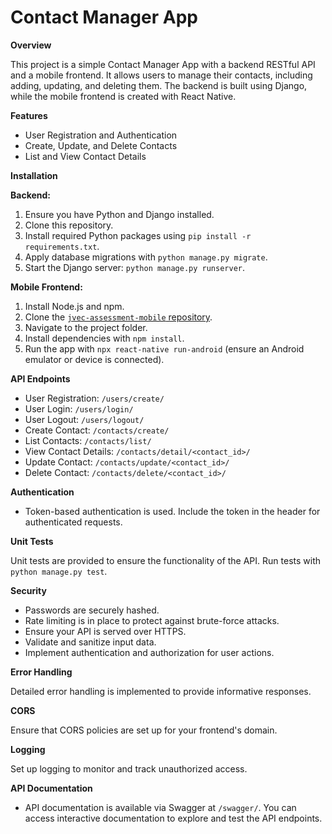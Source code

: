 # Contact Manager App

**Overview**

This project is a simple Contact Manager App with a backend RESTful API and a mobile frontend. It allows users to manage their contacts, including adding, updating, and deleting them. The backend is built using Django, while the mobile frontend is created with React Native.

**Features**

- User Registration and Authentication
- Create, Update, and Delete Contacts
- List and View Contact Details

**Installation**

**Backend:**

1. Ensure you have Python and Django installed.
2. Clone this repository.
3. Install required Python packages using `pip install -r requirements.txt`.
4. Apply database migrations with `python manage.py migrate`.
5. Start the Django server: `python manage.py runserver`.

**Mobile Frontend:**

1. Install Node.js and npm.
2. Clone the [`jvec-assessment-mobile` repository](https://github.com/awesomegoodman/jvec-assessment-mobile).
3. Navigate to the project folder.
4. Install dependencies with `npm install`.
5. Run the app with `npx react-native run-android` (ensure an Android emulator or device is connected).

**API Endpoints**

- User Registration: `/users/create/`
- User Login: `/users/login/`
- User Logout: `/users/logout/`
- Create Contact: `/contacts/create/`
- List Contacts: `/contacts/list/`
- View Contact Details: `/contacts/detail/<contact_id>/`
- Update Contact: `/contacts/update/<contact_id>/`
- Delete Contact: `/contacts/delete/<contact_id>/`

**Authentication**

- Token-based authentication is used. Include the token in the header for authenticated requests.

**Unit Tests**

Unit tests are provided to ensure the functionality of the API. Run tests with `python manage.py test`.

**Security**

- Passwords are securely hashed.
- Rate limiting is in place to protect against brute-force attacks.
- Ensure your API is served over HTTPS.
- Validate and sanitize input data.
- Implement authentication and authorization for user actions.

**Error Handling**

Detailed error handling is implemented to provide informative responses.

**CORS**

Ensure that CORS policies are set up for your frontend's domain.

**Logging**

Set up logging to monitor and track unauthorized access.

**API Documentation**

- API documentation is available via Swagger at `/swagger/`. You can access interactive documentation to explore and test the API endpoints.
